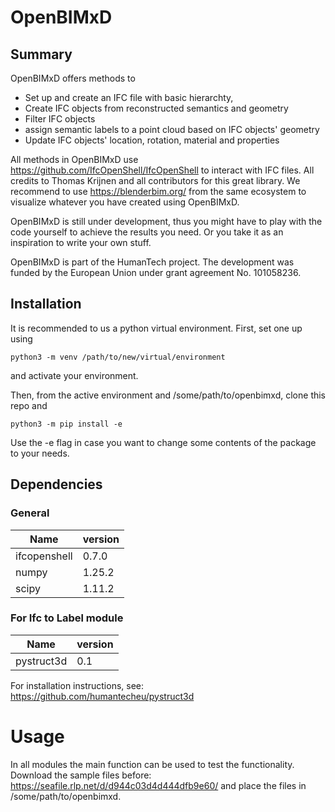 # OpenBIMxD

## Summary
OpenBIMxD offers methods to 
- Set up and create an IFC file with basic hierarchty, 
- Create IFC objects from reconstructed semantics and geometry
- Filter IFC objects
- assign semantic labels to a point cloud based on IFC objects' geometry
- Update IFC objects' location, rotation, material and properties

All methods in OpenBIMxD use https://github.com/IfcOpenShell/IfcOpenShell to interact with IFC files. All credits to Thomas Krijnen and all contributors for this great library. We recommend to use https://blenderbim.org/ from the same ecosystem to visualize whatever you have created using OpenBIMxD. 

OpenBIMxD is still under development, thus you might have to play with the code yourself to achieve the results you need. Or you take it as an inspiration to write your own stuff. 

OpenBIMxD is part of the HumanTech project. The development was funded by the European Union under grant agreement No. 101058236. 

## Installation

It is recommended to us a python virtual environment. First, set one up using

`python3 -m venv /path/to/new/virtual/environment`

and activate your environment. 

Then, from the active environment and /some/path/to/openbimxd, clone this repo and 

`python3 -m pip install -e`

Use the -e flag in case you want to change some contents of the package to your needs. 


## Dependencies 

### General

| **Name**      | **version**       |
|---------------|-------------------|
| ifcopenshell  | 0.7.0             |
| numpy         | 1.25.2            |
| scipy         | 1.11.2            |

### For Ifc to Label module

| **Name**      | **version**       |
|---------------|-------------------|
| pystruct3d    | 0.1               |

For installation instructions, see: https://github.com/humantecheu/pystruct3d

# Usage

In all modules the main function can be used to test the functionality. Download the sample files before: https://seafile.rlp.net/d/d944c03d4d444dfb9e60/ and place the files in /some/path/to/openbimxd. 

